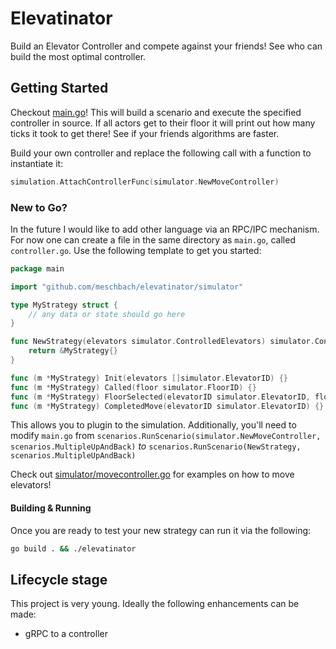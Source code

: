 # Elevatinator

Build an Elevator Controller and compete against your friends!  See who can build the most optimal controller.

## Getting Started

Checkout [main.go](main.go)!  This will build a scenario and execute the specified controller in source.  If all actors
get to their floor it will print out how many ticks it took to get there!  See if your friends algorithms are faster.

Build your own controller and replace the following call with a function to instantiate it:
```go
simulation.AttachControllerFunc(simulator.NewMoveController)
```

### New to Go?

In the future I would like to add other language via an RPC/IPC mechanism.  For now one can create a file in the same
directory as `main.go`, called `controller.go`.  Use the following template to get you started:

```go
package main

import "github.com/meschbach/elevatinator/simulator"

type MyStrategy struct {
	// any data or state should go here
}

func NewStrategy(elevators simulator.ControlledElevators) simulator.Controller {
	return &MyStrategy{}
}

func (m *MyStrategy) Init(elevators []simulator.ElevatorID) {}
func (m *MyStrategy) Called(floor simulator.FloorID) {}
func (m *MyStrategy) FloorSelected(elevatorID simulator.ElevatorID, floor simulator.FloorID) { }
func (m *MyStrategy) CompletedMove(elevatorID simulator.ElevatorID) {}
```

This allows you to plugin to the simulation.  Additionally, you'll need to modify `main.go` from
`scenarios.RunScenario(simulator.NewMoveController, scenarios.MultipleUpAndBack)` *to* `scenarios.RunScenario(NewStrategy, scenarios.MultipleUpAndBack)`

Check out [simulator/movecontroller.go](simulator/movecontroller.go) for  examples on how to move elevators!

#### Building & Running

Once you are ready to test your new strategy can run it via the following:

```bash
go build . && ./elevatinator
```

## Lifecycle stage

This project is very young.  Ideally the following enhancements can be made:
* gRPC to a controller

